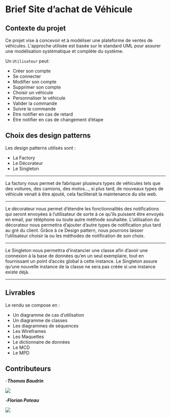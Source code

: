 # Brief Site d’achat de Véhicule

## Contexte du projet

Ce projet vise à concevoir et à modéliser une plateforme de ventes de véhicules.
L'approche utilisée est basée sur le standard UML pour assurer une modélisation systématique et complète du système.

Un `Utilisateur` peut:

- Créer son compte
- Se connecter
- Modifier son compte
- Supprimer son compte
- Choisir un véhicule
- Personnaliser le véhicule
- Valider la commande
- Suivre la commande
- Etre notifier en cas de retard
- Etre notifier en cas de changement d’étape

## Choix des design patterns

Les design patterns utilisés sont :

- La Factory
- Le Décorateur
- Le Singleton

---

La factory nous permet de fabriquer plusieurs types de véhicules tels que des voitures, des camions, des motos…, si plus tard, de nouveaux types de véhicule venait à être ajouté, cela faciliterait la maintenance du site web.

---

Le décorateur nous permet d’étendre les fonctionnalités des notifications qui seront envoyées à l’utilisateur de sorte à ce qu’ils puissent être envoyés en email, par téléphone ou toute autre méthode souhaitée. L’utilisation du décorateur nous permettra d’ajouter d’autre types de notification plus tard au gré du client. Grâce à ce Design pattern, nous pourrons laisser l’utilisateur choisir la ou les méthodes de notification de son choix.

---

Le Singleton nous permettra d’instancier une classe afin d’avoir une connexion à la base de données qu’en un seul exemplaire, tout en fournissant un point d’accès global à cette instance.
Le Singleton assure qu’une nouvelle instance de la classe ne sera pas créée si une instance existe déjà.

---

## Livrables

Le rendu se compose en :

- Un diagramme de cas d’utilisation
- Un diagramme de classes
- Les diagrammes de séquences
- Les Wireframes
- Les Maquettes
- Le dictionnaire de données
- Le MCD
- Le MPD

## Contributeurs

-**_Thomas Baudrin_**

<a href="https://github.com/Thomas6A"><img src="https://img.shields.io/badge/GitHub-100000?style=for-the-badge&logo=github&logoColor=white"></img></a>

-**_Florian Poteau_**

<a href="https://github.com/florianpoteau"><img src="https://img.shields.io/badge/GitHub-100000?style=for-the-badge&logo=github&logoColor=white"></img></a>
